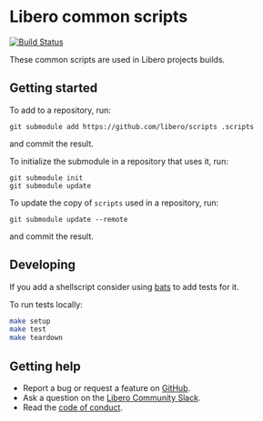 Libero common scripts
=====================

[![Build Status](https://github.com/libero/scripts/workflows/CI/badge.svg?branch=master)](https://github.com/libero/scripts/actions?query=branch%3Amaster+workflow%3ACI)

These common scripts are used in Libero projects builds.

Getting started
---------------

To add to a repository, run:

```
git submodule add https://github.com/libero/scripts .scripts
```

and commit the result.

To initialize the submodule in a repository that uses it, run:

```
git submodule init
git submodule update
```

To update the copy of `scripts` used in a repository, run:

```
git submodule update --remote
```

and commit the result.


Developing
----------

If you add a shellscript consider using [bats](https://github.com/bats-core/bats-core) to add tests for it.

To run tests locally:

```sh
make setup
make test
make teardown
```


Getting help
------------

- Report a bug or request a feature on [GitHub](https://github.com/libero/libero/issues/new/choose).
- Ask a question on the [Libero Community Slack](https://libero-community.slack.com/).
- Read the [code of conduct](https://libero.pub/code-of-conduct).

